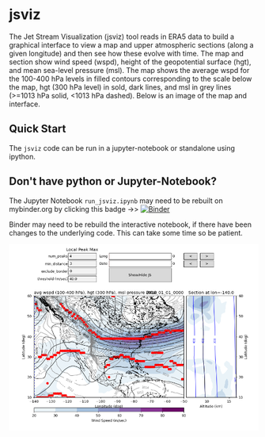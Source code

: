 # jsviz

The Jet Stream Visualization (jsviz) tool reads in ERA5 data to build a graphical interface to view a map and upper atmospheric sections (along a given longitude) and then see how these evolve with time.  The map and section show wind speed (wspd), height of the geopotential surface (hgt), and mean sea-level pressure (msl). The map shows the average wspd for the 100-400 hPa levels in filled contours corresponding to the scale below the map, hgt (300 hPa level) in sold, dark lines, and msl in grey lines (>=1013 hPa solid, <1013 hPa dashed).  Below is an image of the map and interface. 

## Quick Start

The `jsviz` code can be run in a jupyter-notebook or standalone using ipython. 

## Don't have python or Jupyter-Notebook?

The Jupyter Notebook `run_jsviz.ipynb` may need to be rebuilt on mybinder.org by 
clicking this badge ->>
[![Binder](https://mybinder.org/badge_logo.svg)](https://mybinder.org/v2/gh/neaptide/jsviz/master)

Binder may need to be rebuild the interactive notebook, if there have been changes to the underlying code. This can take some time so be patient.

[![Image of jsviz window](https://github.com/neaptide/jsviz/blob/master/run_jsviz_ipynb.png)](https://mybinder.org/v2/gh/neaptide/jsviz/master)
